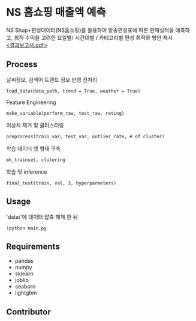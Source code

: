 # NS 홈쇼핑 매출액 예측
NS Shop+편성데이터(NS홈쇼핑)를 활용하여 방송편성표에 따른 판매실적을 예측하고, 최적 수익을 고려한 요일별/ 시간대별 / 카테고리별 편성 최적화 방안 제시  
[<결과보고서.pdf>](https://github.com/koo616/2020_BigCon_NS/files/5877686/_._.pdf)


## Process
날씨정보, 검색어 트랜드 정보 반영 전처리

    load_data(data_path, trend = True, weather = True)  
    
Feature Engineering

    make_variable(perform_raw, test_raw, rating)  
    
이상치 제거 및 클러스터링

    preprocess(train_var, test_var, outlier_rate, # of cluster)
    
학습 데이터 셋 형태 구축
    
    mk_trainset, clutering
학습 및 inference
    
    final_test(train, val, 3, hyperparmeters)

## Usage
'data/'에 데이터 압축 해제 한 뒤

    !python main.py 

## Requirements
- pandas
- numpy
- sklearn
- joblib
- seaborn
- lightgbm

## Contributor
